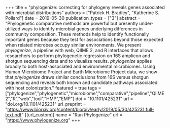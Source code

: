 +++
title = "phylogenize: correcting for phylogeny reveals genes associated with microbial distributions"
authors = ["Patrick H. Bradley", "Katherine S. Pollard"]
date = 2019-05-30
publication_types = ["3"]
abstract = "Phylogenetic comparative methods are powerful but presently under-utilized ways to identify microbial genes underlying differences in community composition. These methods help to identify functionally important genes because they test for associations beyond those expected when related microbes occupy similar environments. We present *phylogenize*, a pipeline with web, QIIME 2, and R interfaces that allows researchers to perform phylogenetic regression on 16S amplicon and shotgun sequencing data and to visualize results. *phylogenize* applies broadly to both host-associated and environmental microbiomes. Using Human Microbiome Project and Earth Microbiome Project data, we show that *phylogenize* draws similar conclusions from 16S versus shotgun sequencing and reveals both known and candidate pathways associated with host colonization."
featured = true
tags = ["phylogenize","phylogenetic","microbiome","comparative","pipeline","QIIME2","R","web","tool","HMP","EMP"]
doi = "10.1101/425231"
url = "doi.org/10.1101/425231"
url_preprint = "https://www.biorxiv.org/content/biorxiv/early/2019/05/30/425231.full-text.pdf"
[[url_custom]]
    name = "Run Phylogenize"
    url = "https://www.phylogenize.org"
+++


